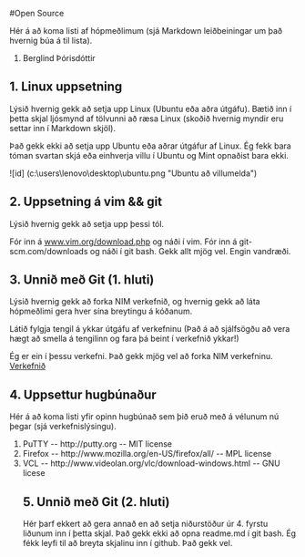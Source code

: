#Open Source

Hér á að koma listi af hópmeðlimum (sjá Markdown leiðbeiningar um það hvernig búa á til lista).

<ol>
<li>Berglind Þórisdóttir</li>
</ol>

## 1. Linux uppsetning

Lýsið hvernig gekk að setja upp Linux (Ubuntu eða aðra útgáfu). Bætið inn í þetta skjal ljósmynd af tölvunni að ræsa Linux (skoðið hvernig myndir eru settar inn í Markdown skjöl).

Það gekk ekki að setja upp Ubuntu eða aðrar útgáfur af Linux. Ég fekk bara tóman svartan skjá eða einhverja villu í Ubuntu og Mint opnaðist bara ekki.

![id] (c:\users\lenovo\desktop\ubuntu.png "Ubuntu að villumelda")

## 2. Uppsetning á vim && git

Lýsið hvernig gekk að setja upp þessi tól.

Fór inn á www.vim.org/download.php og náði í vim. Fór inn á git-scm.com/downloads og náði í git bash.
Gekk allt mjög vel. Engin vandræði. 

## 3. Unnið með Git (1. hluti)

Lýsið hvernig gekk að forka NIM verkefnið, og hvernig gekk að láta hópmeðlimi gera hver sína breytingu á kóðanum.

Látið fylgja tengil á ykkar útgáfu af verkefninu (Það á að sjálfsögðu að vera hægt að smella á tengilinn og fara þá beint í verkefnið ykkar!)

Ég er ein í þessu verkefni. Það gekk mjög vel að forka NIM verkefninu. [Verkefnið](http://github.com/beggath81/INTOPrufa)

## 4. Uppsettur hugbúnaður

Hér á að koma listi yfir opinn hugbúnað sem þið eruð með á vélunum nú þegar (sjá verkefnislýsingu).


<ol>
<li>PuTTY  -- http://putty.org -- MIT license</li>
<li>Firefox -- http://www.mozilla.org/en-US/firefox/all/ -- MPL license</li>
<li>VCL -- http://www.videolan.org/vlc/download-windows.html -- GNU licese</li>

## 5. Unnið með Git (2. hluti)

Hér þarf ekkert að gera annað en að setja niðurstöður úr 4. fyrstu liðunum inn í þetta skjal.
Það gekk ekki að opna readme.md í git bash. Ég fékk leyfi til að breyta skjalinu inn í github. Það gekk vel.
